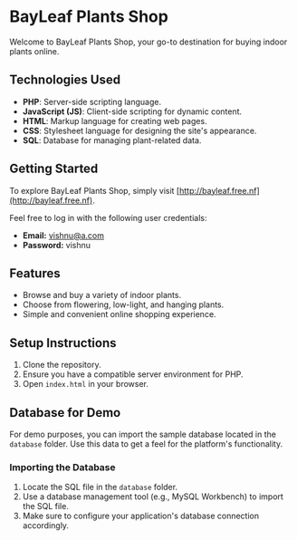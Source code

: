 # BayLeaf Plants Shop

Welcome to BayLeaf Plants Shop, your go-to destination for buying indoor plants online.

## Technologies Used

- **PHP**: Server-side scripting language.
- **JavaScript (JS)**: Client-side scripting for dynamic content.
- **HTML**: Markup language for creating web pages.
- **CSS**: Stylesheet language for designing the site's appearance.
- **SQL**: Database for managing plant-related data.

## Getting Started

To explore BayLeaf Plants Shop, simply visit [http://bayleaf.free.nf](http://bayleaf.free.nf).

Feel free to log in with the following user credentials:

- **Email:** vishnu@a.com
- **Password:** vishnu

## Features

- Browse and buy a variety of indoor plants.
- Choose from flowering, low-light, and hanging plants.
- Simple and convenient online shopping experience.

## Setup Instructions

1. Clone the repository.
2. Ensure you have a compatible server environment for PHP.
3. Open `index.html` in your browser.

## Database for Demo

For demo purposes, you can import the sample database located in the `database` folder. Use this data to get a feel for the platform's functionality.

### Importing the Database

1. Locate the SQL file in the `database` folder.
2. Use a database management tool (e.g., MySQL Workbench) to import the SQL file.
3. Make sure to configure your application's database connection accordingly.



